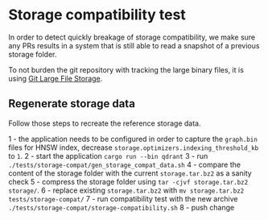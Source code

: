 # Storage compatibility test

In order to detect quickly breakage of storage compatibility, we make sure any PRs results in a system that is still able to read a snapshot of a previous storage folder.

To not burden the git repository with tracking the large binary files, it is using [Git Large File Storage](https://git-lfs.github.com/).

## Regenerate storage data

Follow those steps to recreate the reference storage data.

1 - the application needs to be configured in order to capture the `graph.bin` files for HNSW index, decrease `storage.optimizers.indexing_threshold_kb` to `1`.
2 - start the application `cargo run --bin qdrant`
3 - run `./tests/storage-compat/gen_storage_compat_data.sh`
4 - compare the content of the storage folder with the current `storage.tar.bz2` as a sanity check
5 - compress the storage folder using `tar -cjvf storage.tar.bz2 storage/`.
6 - replace existing `storage.tar.bz2` with `mv storage.tar.bz2 tests/storage-compat/`
7 - run compatibility test with the new archive `./tests/storage-compat/storage-compatibility.sh`
8 - push change
